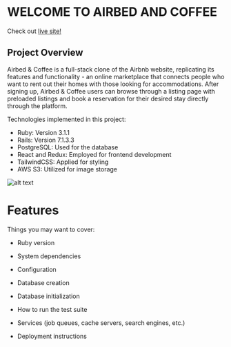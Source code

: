 # WELCOME TO AIRBED AND COFFEE

Check out [live site!](https://airbed-n-coffee.onrender.com/)

## Project Overview
Airbed & Coffee is a full-stack clone of the Airbnb website, replicating its features and functionality - an online marketplace that connects people who want to rent out their homes with those looking for accommodations. After signing up, Airbed & Coffee users can browse through a listing page with preloaded listings and book a reservation for their desired stay directly through the platform.

Technologies implemented in this project:

- Ruby: Version 3.1.1
- Rails: Version 7.1.3.3
- PostgreSQL: Used for the database
- React and Redux: Employed for frontend development
- TailwindCSS: Applied for styling
- AWS S3: Utilized for image storage

![alt text]('./public/homepage.png')


# Features


Things you may want to cover:

* Ruby version

* System dependencies

* Configuration

* Database creation

* Database initialization

* How to run the test suite

* Services (job queues, cache servers, search engines, etc.)

* Deployment instructions
